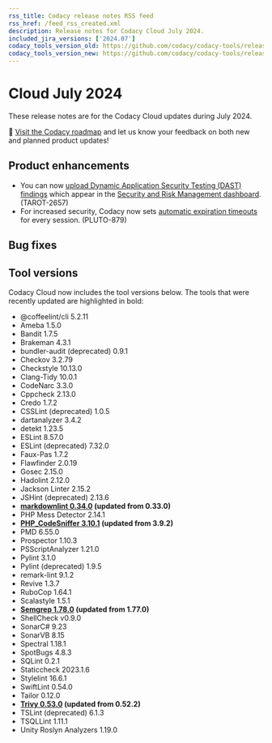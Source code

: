 ```yaml
---
rss_title: Codacy release notes RSS feed
rss_href: /feed_rss_created.xml
description: Release notes for Codacy Cloud July 2024.
included_jira_versions: ['2024.07']
codacy_tools_version_old: https://github.com/codacy/codacy-tools/releases/tag/7.16.17
codacy_tools_version_new: https://github.com/codacy/codacy-tools/releases/tag/7.22.33
---
```


# Cloud July 2024

These release notes are for the Codacy Cloud updates during July 2024.

📢 [Visit the Codacy roadmap](https://roadmap.codacy.com) and <span class="skip-vale">let us know</span> your feedback on both new and planned product updates!

<!--TODO Check these issues manually

Jira issues without release notes

Epics:
-   https://codacy.atlassian.net/browse/TAROT-2696
-   https://codacy.atlassian.net/browse/PLUTO-994
-   https://codacy.atlassian.net/browse/IO-614
-   https://codacy.atlassian.net/browse/DOCS-291
Bugs and other issues:
-   https://codacy.atlassian.net/browse/TCE-1040
-   https://codacy.atlassian.net/browse/TCE-899
-   https://codacy.atlassian.net/browse/TCE-568
-   https://codacy.atlassian.net/browse/TAROT-2773
-   https://codacy.atlassian.net/browse/TAROT-2755
-   https://codacy.atlassian.net/browse/TAROT-2745
-   https://codacy.atlassian.net/browse/DOCS-713
-   https://codacy.atlassian.net/browse/DOCS-711

Jira issues with disabled release notes

Epics:
-   https://codacy.atlassian.net/browse/IO-570
-   https://codacy.atlassian.net/browse/IO-550
Bugs and other issues:
-   https://codacy.atlassian.net/browse/TCE-1057
-   https://codacy.atlassian.net/browse/TCE-1056
-   https://codacy.atlassian.net/browse/TCE-1037
-   https://codacy.atlassian.net/browse/TCE-1036
-   https://codacy.atlassian.net/browse/TCE-1024
-   https://codacy.atlassian.net/browse/TCE-1023
-   https://codacy.atlassian.net/browse/TCE-985
-   https://codacy.atlassian.net/browse/TCE-976
-   https://codacy.atlassian.net/browse/TCE-974
-   https://codacy.atlassian.net/browse/TCE-971
-   https://codacy.atlassian.net/browse/TCE-964
-   https://codacy.atlassian.net/browse/TCE-947
-   https://codacy.atlassian.net/browse/TCE-817
-   https://codacy.atlassian.net/browse/PLUTO-984
-   https://codacy.atlassian.net/browse/PLUTO-982
-   https://codacy.atlassian.net/browse/IO-1146
-   https://codacy.atlassian.net/browse/IO-1122
-   https://codacy.atlassian.net/browse/IO-1061
-->

## Product enhancements

-   You can now [upload Dynamic Application Security Testing (DAST) findings](../../codacy-api/examples/uploading-dast-results.md) which appear in the [Security and Risk Management dashboard](../../organizations/managing-security-and-risk.md#dashboard). (TAROT-2657)
-   For increased security, Codacy now sets [automatic expiration timeouts](../../account/user-session-management.md) for every session. (PLUTO-879)

## Bug fixes


## Tool versions

Codacy Cloud now includes the tool versions below. The tools that were recently updated are highlighted in bold:

-   @coffeelint/cli 5.2.11
-   Ameba 1.5.0
-   Bandit 1.7.5
-   Brakeman 4.3.1
-   bundler-audit (deprecated) 0.9.1
-   Checkov 3.2.79
-   Checkstyle 10.13.0
-   Clang-Tidy 10.0.1
-   CodeNarc 3.3.0
-   Cppcheck 2.13.0
-   Credo 1.7.2
-   CSSLint (deprecated) 1.0.5
-   dartanalyzer 3.4.2
-   detekt 1.23.5
-   ESLint 8.57.0
-   ESLint (deprecated) 7.32.0
-   Faux-Pas 1.7.2
-   Flawfinder 2.0.19
-   Gosec 2.15.0
-   Hadolint 2.12.0
-   Jackson Linter 2.15.2
-   JSHint (deprecated) 2.13.6
-   **[markdownlint 0.34.0](https://github.com/DavidAnson/markdownlint/releases/tag/v0.34.0) (updated from 0.33.0)**
-   PHP Mess Detector 2.14.1
-   **[PHP_CodeSniffer 3.10.1](https://github.com/PHPCSStandards/PHP_CodeSniffer/releases/tag/3.10.1) (updated from 3.9.2)**
-   PMD 6.55.0
-   Prospector 1.10.3
-   PSScriptAnalyzer 1.21.0
-   Pylint 3.1.0
-   Pylint (deprecated) 1.9.5
-   remark-lint 9.1.2
-   Revive 1.3.7
-   RuboCop 1.64.1
-   Scalastyle 1.5.1
-   **[Semgrep 1.78.0](https://github.com/semgrep/semgrep/releases/tag/v1.78.0) (updated from 1.77.0)**
-   ShellCheck v0.9.0
-   SonarC# 9.23
-   SonarVB 8.15
-   Spectral 1.18.1
-   SpotBugs 4.8.3
-   SQLint 0.2.1
-   Staticcheck 2023.1.6
-   Stylelint 16.6.1
-   SwiftLint 0.54.0
-   Tailor 0.12.0
-   **[Trivy 0.53.0](https://github.com/aquasecurity/trivy/releases/tag/v0.53.0) (updated from 0.52.2)**
-   TSLint (deprecated) 6.1.3
-   TSQLLint 1.11.1
-   Unity Roslyn Analyzers 1.19.0

